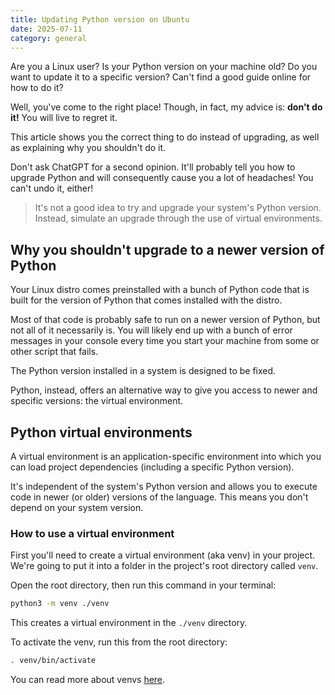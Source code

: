```yaml
---
title: Updating Python version on Ubuntu
date: 2025-07-11
category: general
---
```


Are you a Linux user? Is your Python version on your machine old? Do you want to update it to a specific version? Can't find a good guide online for how to do it?

Well, you've come to the right place! Though, in fact, my advice is: **don't do it!** You will live to regret it.

This article shows you the correct thing to do instead of upgrading, as well as explaining why you shouldn't do it.

Don't ask ChatGPT for a second opinion. It'll probably tell you how to upgrade Python and will consequently cause you a lot of headaches! You can't undo it, either!

> It's not a good idea to try and upgrade your system's Python version. Instead, simulate an upgrade through the use of virtual environments.

## Why you shouldn't upgrade to a newer version of Python

Your Linux distro comes preinstalled with a bunch of Python code that is built for the version of Python that comes installed with the distro.

Most of that code is probably safe to run on a newer version of Python, but not all of it necessarily is. You will likely end up with a bunch of error messages in your console every time you start your machine from some or other script that fails.

The Python version installed in a system is designed to be fixed.

Python, instead, offers an alternative way to give you access to newer and specific versions: the virtual environment.

## Python virtual environments

A virtual environment is an application-specific environment into which you can load project dependencies (including a specific Python version).

It's independent of the system's Python version and allows you to execute code in newer (or older) versions of the language. This means you don't depend on your system version.

### How to use a virtual environment

First you'll need to create a virtual environment (aka venv) in your project. We're going to put it into a folder in the project's root directory called `venv`.

Open the root directory, then run this command in your terminal:

```bash
python3 -m venv ./venv
```

This creates a virtual environment in the `./venv` directory.

To activate the venv, run this from the root directory:

```bash
. venv/bin/activate
```

You can read more about venvs [here](https://www.w3schools.com/python/python_virtualenv.asp).
